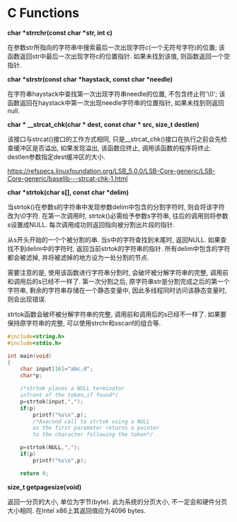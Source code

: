 # C Functions

**char \*strrchr(const char \*str, int c)**

在参数str所指向的字符串中搜索最后一次出现字符c(一个无符号字符)的位置; 该函数返回str中最后一次出现字符c的位置指针. 如果未找到该值, 则函数返回一个空指针.

**char \*strstr(const char \*haystack, const char \*needle)**

在字符串haystack中查找第一次出现字符串needle的位置, 不包含终止符'\0'; 该函数返回在haystack中第一次出现needle字符串的位置指针, 如果未找到则返回null.

**char \* \_\_strcat\_chk(char \* dest, const char \* src, size_t destlen)**

该接口与strcat()接口的工作方式相同, 只是\_\_strcat\_chk()接口在执行之前会先检查缓冲区是否溢出, 如果发现溢出, 该函数应终止, 调用该函数的程序将终止. destlen参数指定dest缓冲区的大小.

https://refspecs.linuxfoundation.org/LSB_5.0.0/LSB-Core-generic/LSB-Core-generic/baselib---strcat-chk-1.html

**char \*strtok(char s\[\], const char \*delim)**

当strtok()在参数s的字符串中发现参数delim中包含的分割字符时, 则会将该字符改为\0字符. 在第一次调用时, strtok()必需给予参数s字符串, 往后的调用则将参数s设置成NULL. 每次调用成功则返回指向被分割出片段的指针.

从s开头开始的一个个被分割的串. 当s中的字符查找到末尾时, 返回NULL. 如果查找不到delim中的字符时, 返回当前strtok的字符串的指针. 所有delim中包含的字符都会被滤掉, 并将被滤掉的地方设为一处分割的节点.

需要注意的是, 使用该函数进行字符串分割时, 会破坏被分解字符串的完整, 调用前和调用后的s已经不一样了. 第一次分割之后, 原字符串str是分割完成之后的第一个字符串, 剩余的字符串存储在一个静态变量中, 因此多线程同时访问该静态变量时, 则会出现错误.

strtok函数会破坏被分解字符串的完整, 调用前和调用后的s已经不一样了. 如果要保持原字符串的完整, 可以使用strchr和sscanf的组合等.

```C
#include<string.h>
#include<stdio.h>

int main(void)
{
    char input[16]="abc,d";
    char*p;

    /*strtok places a NULL terminator
    infront of the token,if found*/
    p=strtok(input,",");
    if(p)
        printf("%s\n",p);
        /*Asecond call to strtok using a NULL
        as the first parameter returns a pointer
        to the character following the token*/

    p=strtok(NULL,",");
    if(p)
        printf("%s\n",p);

    return 0;
```

**size\_t getpagesize(void)**

返回一分页的大小, 单位为字节(byte). 此为系统的分页大小, 不一定会和硬件分页大小相同. 在Intel x86上其返回值应为4096 bytes.




